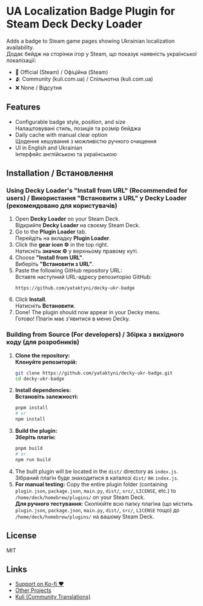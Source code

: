 # UA Localization Badge Plugin for Steam Deck Decky Loader

Adds a badge to Steam game pages showing Ukrainian localization availability.  
Додає бейдж на сторінки ігор у Steam, що показує наявність української локалізації:

- 🫡 Official (Steam) / Офіційна (Steam)
- 🫂 Community (kuli.com.ua) / Спільнотна (kuli.com.ua)
- ❌ None / Відсутня

## Features
- Configurable badge style, position, and size  
  Налаштовувані стиль, позиція та розмір бейджа
- Daily cache with manual clear option  
  Щоденне кешування з можливістю ручного очищення
- UI in English and Ukrainian  
  Інтерфейс англійською та українською

## Installation / Встановлення

### Using Decky Loader's "Install from URL" (Recommended for users) / Використання "Встановити з URL" у Decky Loader (рекомендовано для користувачів)

1.  Open **Decky Loader** on your Steam Deck.  
    Відкрийте **Decky Loader** на своєму Steam Deck.
2.  Go to the **Plugin Loader** tab.  
    Перейдіть на вкладку **Plugin Loader**.
3.  Click the **gear icon ⚙️** in the top right.  
    Натисніть **значок ⚙️** у верхньому правому куті.
4.  Choose **"Install from URL"**.  
    Виберіть **"Встановити з URL"**.
5.  Paste the following GitHub repository URL:  
    Вставте наступний URL-адресу репозиторію GitHub:
    ```
    https://github.com/yataktyni/decky-ukr-badge
    ```
6.  Click **Install**.  
    Натисніть **Встановити**.
7.  Done! The plugin should now appear in your Decky menu.  
    Готово! Плагін має з'явитися в меню Decky.

### Building from Source (For developers) / Збірка з вихідного коду (для розробників)

1.  **Clone the repository:**  
    **Клонуйте репозиторій:**
    ```bash
    git clone https://github.com/yataktyni/decky-ukr-badge.git
    cd decky-ukr-badge
    ```
2.  **Install dependencies:**  
    **Встановіть залежності:**
    ```bash
    pnpm install
    # or
    npm install
    ```
3.  **Build the plugin:**  
    **Зберіть плагін:**
    ```bash
    pnpm build
    # or
    npm run build
    ```
4.  The built plugin will be located in the `dist/` directory as `index.js`.  
    Зібраний плагін буде знаходитися в каталозі `dist/` як `index.js`.
5.  **For manual testing:** Copy the entire plugin folder (containing `plugin.json`, `package.json`, `main.py`, `dist/`, `src/`, `LICENSE`, etc.) to `/home/deck/homebrew/plugins/` on your Steam Deck.  
    **Для ручного тестування:** Скопіюйте всю папку плагіна (що містить `plugin.json`, `package.json`, `main.py`, `dist/`, `src/`, `LICENSE` тощо) до `/home/deck/homebrew/plugins/` на вашому Steam Deck.

## License
MIT

## Links
- [Support on Ko-fi ❤️](https://ko-fi.com/YOUR_KOFI_NAME)
- [Other Projects](https://github.com/yataktyni)
- [Kuli (Community Translations)](https://kuli.com.ua/)